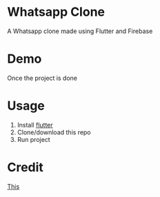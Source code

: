 # Whatsapp Clone

A Whatsapp clone made using Flutter and Firebase

# Demo

Once the project is done

# Usage

1. Install [flutter](https://flutter.dev)
2. Clone/download this repo
3. Run project

# Credit

[This](https://www.youtube.com/watch?v=yqwfP2vXWJQ)
